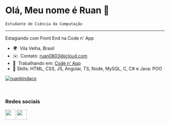 Olá, Meu nome é Ruan 👋
========================================

    Estudante de Ciência da Computação
    
----------------------------------------

Estagiando com Front End na Code n' App 

* 🌍  Vila Velha, Brasil
* ✉️  Contato: [ruan0803@icloud.com](mailto:ruan0803@icloud.com)
* 🚀  Trabalhando em: [Code n' App](https://codenapp.com/)
* 🎯  Skills: HTML, CSS, JS, Angular, TS, Node, MySQL, C, C# e Java: POO

[![ruanbindaco](https://github-readme-stats.vercel.app/api/top-langs/?username=ruanbindaco&hide=html&layout=compact&theme=tokyonight)](https://github.com/ruanbindaco/)

<br>

### Redes sociais

<p align="left"> <a href="https://www.github.com/ruanbindaco" target="_blank" rel="noreferrer"><img src="https://raw.githubusercontent.com/danielcranney/readme-generator/main/public/icons/socials/github-dark.svg" width="32" height="32" /></a> <a href="http://www.instagram.com/ruan_graca" target="_blank" rel="noreferrer"><img src="https://raw.githubusercontent.com/danielcranney/readme-generator/main/public/icons/socials/instagram.svg" width="32" height="32" /></a>
